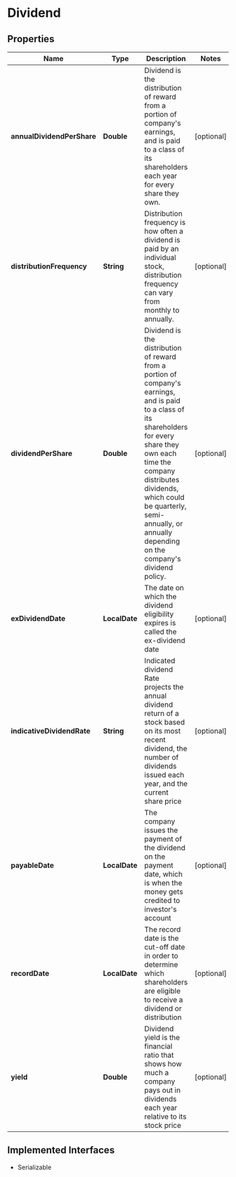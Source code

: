 

# Dividend


## Properties

Name | Type | Description | Notes
------------ | ------------- | ------------- | -------------
**annualDividendPerShare** | **Double** | Dividend is the distribution of reward from a portion of company&#39;s earnings, and is paid to a class of its shareholders each year for every share they own. |  [optional]
**distributionFrequency** | **String** | Distribution frequency is how often a dividend is paid by an individual stock, distribution frequency can vary from monthly to annually. |  [optional]
**dividendPerShare** | **Double** | Dividend is the distribution of reward from a portion of company&#39;s earnings, and is paid to a class of its shareholders for every share they own each time the company distributes dividends, which could be quarterly, semi-annually, or annually depending on the company&#39;s dividend policy. |  [optional]
**exDividendDate** | **LocalDate** | The date on which the dividend eligibility expires is called the ex-dividend date |  [optional]
**indicativeDividendRate** | **String** | Indicated dividend Rate projects the annual dividend return of a stock based on its most recent dividend, the number of dividends issued each year, and the current share price |  [optional]
**payableDate** | **LocalDate** | The company issues the payment of the dividend on the payment date, which is when the money gets credited to investor&#39;s account |  [optional]
**recordDate** | **LocalDate** | The record date is the cut-off date in order to determine which shareholders are eligible to receive a dividend or distribution |  [optional]
**yield** | **Double** | Dividend yield is the financial ratio that shows how much a company pays out in dividends each year relative to its stock price |  [optional]


## Implemented Interfaces

* Serializable


